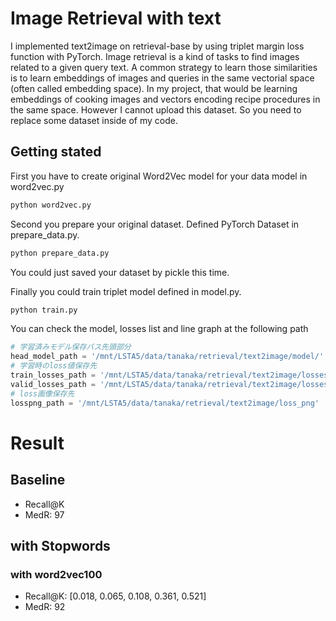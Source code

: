 # Image Retrieval with text
I implemented text2image on retrieval-base by using triplet margin loss function with PyTorch. Image retrieval is a kind of tasks to find images related to a given query text. A common strategy to learn those similarities is to learn embeddings of images and queries in the same vectorial space (often called embedding space). 
In my project, that would be learning embeddings of cooking images and vectors encoding recipe procedures in the same space. However I cannot upload this dataset. So you need to replace some dataset inside of my code.

## Getting stated
First you have to create original Word2Vec model for your data model in word2vec.py

```bash
python word2vec.py
```

Second you prepare your original dataset. Defined PyTorch Dataset in prepare_data.py.

``` bash
python prepare_data.py
```

You could just saved your dataset by pickle this time.

Finally you could train triplet model defined in model.py.

```bash
python train.py 
```

You can check the model, losses list and line graph at the following path 

```python
# 学習済みモデル保存パス先頭部分
head_model_path = '/mnt/LSTA5/data/tanaka/retrieval/text2image/model/'
# 学習時のloss値保存先
train_losses_path = '/mnt/LSTA5/data/tanaka/retrieval/text2image/losses/train_losses.2048.pkl'
valid_losses_path = '/mnt/LSTA5/data/tanaka/retrieval/text2image/losses/valid_losses.2048.pkl'
# loss画像保存先
losspng_path = '/mnt/LSTA5/data/tanaka/retrieval/text2image/loss_png'
```

# Result
## Baseline
- Recall@K
- MedR: 97

## with Stopwords
### with word2vec100
- Recall@K:  [0.018, 0.065, 0.108, 0.361, 0.521]
- MedR: 92

